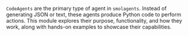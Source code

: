 `CodeAgents` are the primary type of agent in `smolagents`. Instead of generating JSON or text, these agents produce Python code to perform actions. This module explores their purpose, functionality, and how they work, along with hands-on examples to showcase their capabilities.